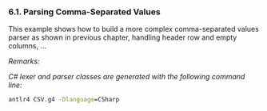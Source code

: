 ﻿### 6.1. Parsing Comma-Separated Values

This example shows how to build a more complex comma-separated values parser as shown in previous chapter, handling header row and empty columns, ...

_Remarks:_

_C# lexer and parser classes are generated with the following command line:_

```bat
antlr4 CSV.g4 -Dlanguage=CSharp
```